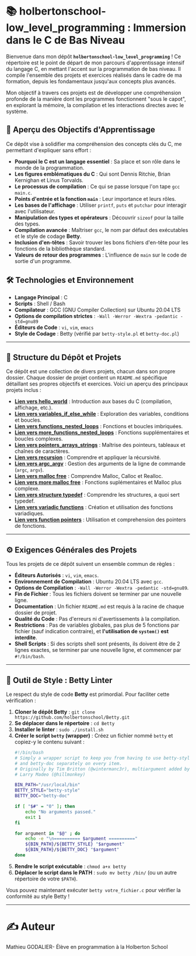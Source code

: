 # 📚 holbertonschool-low_level_programming : Immersion dans le C de Bas Niveau

Bienvenue dans mon dépôt **`holbertonschool-low_level_programming`** ! Ce répertoire est le point de départ de mon parcours d'apprentissage intensif du langage C, en mettant l'accent sur la programmation de bas niveau. Il compile l'ensemble des projets et exercices réalisés dans le cadre de ma formation, depuis les fondamentaux jusqu'aux concepts plus avancés.

Mon objectif à travers ces projets est de développer une compréhension profonde de la manière dont les programmes fonctionnent "sous le capot", en explorant la mémoire, la compilation et les interactions directes avec le système.

## 🎯 Aperçu des Objectifs d'Apprentissage

Ce dépôt vise à solidifier ma compréhension des concepts clés du C, me permettant d'expliquer sans effort :

* **Pourquoi le C est un langage essentiel** : Sa place et son rôle dans le monde de la programmation.
* **Les figures emblématiques du C** : Qui sont Dennis Ritchie, Brian Kernighan et Linus Torvalds.
* **Le processus de compilation** : Ce qui se passe lorsque l'on tape `gcc main.c`.
* **Points d'entrée et la fonction `main`** : Leur importance et leurs rôles.
* **Les bases de l'affichage** : Utiliser `printf`, `puts` et `putchar` pour interagir avec l'utilisateur.
* **Manipulation des types et opérateurs** : Découvrir `sizeof` pour la taille des types.
* **Compilation avancée** : Maîtriser `gcc`, le nom par défaut des exécutables et le style de codage **Betty**.
* **Inclusion d'en-têtes** : Savoir trouver les bons fichiers d'en-tête pour les fonctions de la bibliothèque standard.
* **Valeurs de retour des programmes** : L'influence de `main` sur le code de sortie d'un programme.

## 🛠️ Technologies et Environnement

* **Langage Principal** : C
* **Scripts** : Shell / Bash
* **Compilateur** : GCC (GNU Compiler Collection) sur Ubuntu 20.04 LTS
* **Options de compilation strictes** : `-Wall -Werror -Wextra -pedantic -std=gnu89`
* **Éditeurs de Code** : `vi`, `vim`, `emacs`
* **Style de Codage** : Betty (vérifié par `betty-style.pl` et `betty-doc.pl`)

---

## 📂 Structure du Dépôt et Projets

Ce dépôt est une collection de divers projets, chacun dans son propre dossier. Chaque dossier de projet contient un `README.md` spécifique détaillant ses propres objectifs et exercices. Voici un aperçu des principaux projets inclus :

* **[Lien vers hello_world](https://github.com/Mathieu7483/holbertonschool-low_level_programming/tree/main/hello_world)** : Introduction aux bases du C (compilation, affichage, etc.).
* **[Lien vers variables_if_else_while](https://github.com/Mathieu7483/holbertonschool-low_level_programming/tree/main/variables_if_else_while)** : Exploration des variables, conditions et boucles.
* **[Lien vers functions_nested_loops](https://github.com/Mathieu7483/holbertonschool-low_level_programming/tree/main/functions_nested_loops)** : Fonctions et boucles imbriquées.
* **[Lien vers more_functions_nested_loops](https://github.com/Mathieu7483/holbertonschool-low_level_programming/tree/main/more_functions_nested_loops)** : Fonctions supplémentaires et boucles complexes.
* **[Lien vers pointers_arrays_strings](https://github.com/Mathieu7483/holbertonschool-low_level_programming/tree/main/pointers_arrays_strings)** : Maîtrise des pointeurs, tableaux et chaînes de caractères.
* **[Lien vers recursion](https://github.com/Mathieu7483/holbertonschool-low_level_programming/tree/main/recursion)** : Comprendre et appliquer la récursivité.
* **[Lien vers argc_argv](https://github.com/Mathieu7483/holbertonschool-low_level_programming/tree/main/argc_argv)** : Gestion des arguments de la ligne de commande (`argc`, `argv`).
* **[Lien vers malloc free](https://github.com/Mathieu7483/holbertonschool-low_level_programming/tree/main/malloc_free)** : Comprendre Malloc, Calloc et Realloc.
* **[Lien vers more malloc free](https://github.com/Mathieu7483/holbertonschool-low_level_programming/tree/main/more_malloc_free)** : Fonctions suplémentaires et Malloc plus complexe.
* **[Lien vers structure typedef](https://github.com/Mathieu7483/holbertonschool-low_level_programming/tree/main/structures_typedef)** : Comprendre les structures, a quoi sert typedef.
* **[Lien vers variadic functions](https://github.com/Mathieu7483/holbertonschool-low_level_programming/tree/main/variadic_functions)** : Création et utilisation des fonctions variadiques.
* **[Lien vers function pointers](https://github.com/Mathieu7483/holbertonschool-low_level_programming/tree/main/function_pointers)** : Utilisation et comprehension des pointers de fonctions.

---

## ⚙️ Exigences Générales des Projets

Tous les projets de ce dépôt suivent un ensemble commun de règles :

* **Éditeurs Autorisés** : `vi`, `vim`, `emacs`.
* **Environnement de Compilation** : Ubuntu 20.04 LTS avec `gcc`.
* **Options de Compilation** : `-Wall -Werror -Wextra -pedantic -std=gnu89`.
* **Fin de Fichier** : Tous les fichiers doivent se terminer par une nouvelle ligne.
* **Documentation** : Un fichier `README.md` est requis à la racine de chaque dossier de projet.
* **Qualité du Code** : Pas d'erreurs ni d'avertissements à la compilation.
* **Restrictions** : Pas de variables globales, pas plus de 5 fonctions par fichier (sauf indication contraire), et **l'utilisation de `system()` est interdite**.
* **Shell Scripts** : Si des scripts shell sont présents, ils doivent être de 2 lignes exactes, se terminer par une nouvelle ligne, et commencer par `#!/bin/bash`.

---

## 🧹 Outil de Style : Betty Linter

Le respect du style de code **Betty** est primordial. Pour faciliter cette vérification :

1.  **Cloner le dépôt Betty** : `git clone https://github.com/holbertonschool/Betty.git`
2.  **Se déplacer dans le répertoire** : `cd Betty`
3.  **Installer le linter** : `sudo ./install.sh`
4.  **Créer le script `betty` (wrapper)** : Créez un fichier nommé `betty` et copiez-y le contenu suivant :
    ```bash
    #!/bin/bash
    # Simply a wrapper script to keep you from having to use betty-style
    # and betty-doc separately on every item.
    # Originally by Tim Britton (@wintermanc3r), multiargument added by
    # Larry Madeo (@hillmonkey)

    BIN_PATH="/usr/local/bin"
    BETTY_STYLE="betty-style"
    BETTY_DOC="betty-doc"

    if [ "$#" = "0" ]; then
        echo "No arguments passed."
        exit 1
    fi

    for argument in "$@" ; do
        echo -e "\n========== $argument =========="
        ${BIN_PATH}/${BETTY_STYLE} "$argument"
        ${BIN_PATH}/${BETTY_DOC} "$argument"
    done
    ```
5.  **Rendre le script exécutable** : `chmod a+x betty`
6.  **Déplacer le script dans le PATH** : `sudo mv betty /bin/` (ou un autre répertoire de votre `$PATH`).

Vous pouvez maintenant exécuter `betty votre_fichier.c` pour vérifier la conformité au style Betty !

---

# ✍️ Auteur
Mathieu GODALIER- Élève en programmation à la Holberton School
